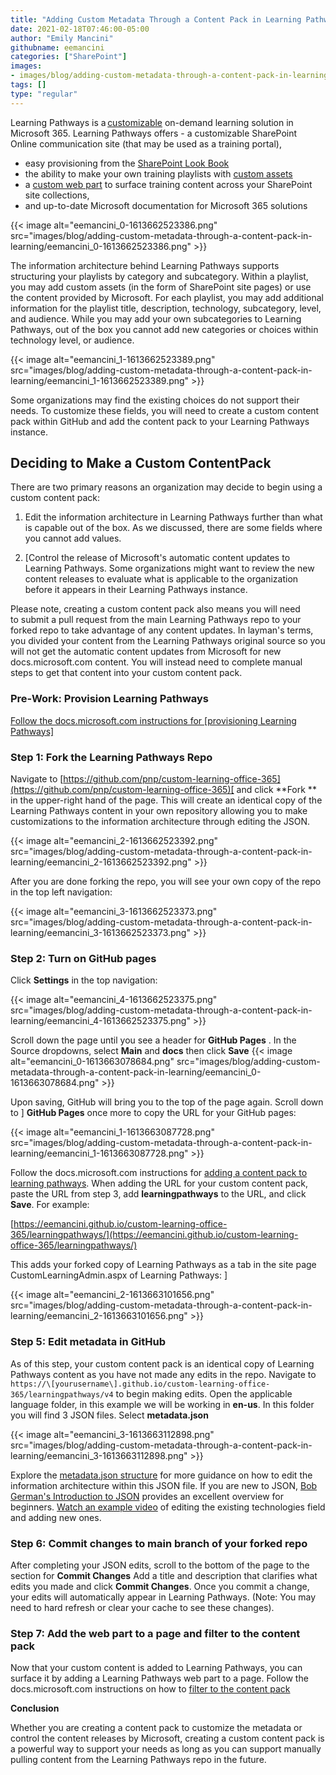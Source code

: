 ```yaml
---
title: "Adding Custom Metadata Through a Content Pack in Learning Pathways"
date: 2021-02-18T07:46:00-05:00
author: "Emily Mancini"
githubname: eemancini
categories: ["SharePoint"]
images:
- images/blog/adding-custom-metadata-through-a-content-pack-in-learning/eemancini_1-1613662523389.png
tags: []
type: "regular"
---
```


Learning Pathways is
a [customizable](https://docs.microsoft.com/office365/customlearning/custom_accessadmin)
on-demand learning solution in Microsoft 365. Learning Pathways offers - a
customizable SharePoint Online communication site (that may be used as a
training portal), 

- easy provisioning from
the [SharePoint Look
Book](https://lookbook.microsoft.com/details/3df8bd55-b872-4c9d-88e3-6b2f05344239?source=default)
- the ability to make your own training playlists with
[custom
assets](https://docs.microsoft.com/office365/customlearning/custom_addassets)
- a [custom web
part](https://docs.microsoft.com/office365/customlearning/custom_whereiswebpart) to 
surface training content across your SharePoint site collections, 
- and
up-to-date Microsoft documentation for Microsoft 365
solutions

{{< image alt="eemancini_0-1613662523386.png" src="images/blog/adding-custom-metadata-through-a-content-pack-in-learning/eemancini_0-1613662523386.png" >}}

The information architecture behind Learning Pathways supports
structuring your playlists by category and subcategory. Within a
playlist, you may add custom assets (in the form of SharePoint site
pages) or use the content provided by Microsoft. For each playlist, you
may add additional information for the playlist title, description,
technology, subcategory, level, and audience. While you may add your own
subcategories to Learning Pathways, out of the box you cannot add new
categories or choices
within technology
level, or
audience.

{{< image alt="eemancini_1-1613662523389.png" src="images/blog/adding-custom-metadata-through-a-content-pack-in-learning/eemancini_1-1613662523389.png" >}}

Some organizations may find the existing choices do not support their
needs. To customize these fields, you will need to
create a custom content pack within GitHub and add the content pack to
your Learning Pathways instance.

## Deciding to Make a Custom ContentPack

There are two primary reasons an organization may decide to begin using
a custom content
pack:

1.  Edit the information architecture in Learning Pathways further than
    what is capable out of the box. As we discussed,
    there are some fields where you cannot add
    values.


1.  [Control the release of Microsoft's automatic content updates to
    Learning Pathways. Some organizations might want to review the new
    content releases to evaluate what is applicable to the organization
    before it appears in their Learning Pathways
    instance. 

Please note, creating a custom content pack also
means you will need to submit a pull request from the
main Learning Pathways repo to your forked repo to take advantage of any
content updates. In layman's terms, you divided your
content from the Learning
Pathways original source so you
will not get the automatic content updates from Microsoft for new
docs.microsoft.com content.
You will instead need to complete
manual steps to get that content into your custom
content
pack.

### Pre-Work: Provision Learning Pathways

[Follow the docs.microsoft.com instructions
for [provisioning Learning
Pathways] ](https://docs.microsoft.com/office365/customlearning/custom_provision#to-provision-learning-pathways)

### Step 1: Fork the Learning Pathways Repo

Navigate
to [https://github.com/pnp/custom-learning-office-365](https://github.com/pnp/custom-learning-office-365)[ and click **Fork ** in
the upper-right hand of the page. This will create an identical copy of
the Learning Pathways content in your own repository allowing you to
make customizations to the information architecture through editing the
JSON.

{{< image alt="eemancini_2-1613662523392.png" src="images/blog/adding-custom-metadata-through-a-content-pack-in-learning/eemancini_2-1613662523392.png" >}}

After you are done forking the repo, you will see your own copy of the
repo in the top left
navigation:

{{< image alt="eemancini_3-1613662523373.png" src="images/blog/adding-custom-metadata-through-a-content-pack-in-learning/eemancini_3-1613662523373.png" >}}

### Step 2: Turn on GitHub pages

Click **Settings** in
the top
navigation:

{{< image alt="eemancini_4-1613662523375.png" src="images/blog/adding-custom-metadata-through-a-content-pack-in-learning/eemancini_4-1613662523375.png" >}}

Scroll down the page until you see a header
for **GitHub Pages** . In the
Source dropdowns,
select **Main** and **docs** then
click **Save**
{{< image alt="eemancini_0-1613663078684.png" src="images/blog/adding-custom-metadata-through-a-content-pack-in-learning/eemancini_0-1613663078684.png" >}}

Upon saving, GitHub will bring you to the top of the page again. Scroll
down to ] **GitHub Pages**  once more
to copy the URL for your
GitHub
pages:

{{< image alt="eemancini_1-1613663087728.png" src="images/blog/adding-custom-metadata-through-a-content-pack-in-learning/eemancini_1-1613663087728.png" >}}

Follow the docs.microsoft.com instructions
for [adding a content pack to learning
pathways](https://docs.microsoft.com/office365/customlearning/custom_partnerguide_contint#add-a-content-pack-to-learning-pathways). When
adding the URL for your custom content pack, paste the URL from step
3, add **learningpathways** to
the
URL, and click **Save**. For
example:

[https://eemancini.github.io/custom-learning-office-365/learningpathways/](https://eemancini.github.io/custom-learning-office-365/learningpathways/)

This adds your forked copy of Learning Pathways as a tab in the site
page CustomLearningAdmin.aspx of
Learning
Pathways: ]

{{< image alt="eemancini_2-1613663101656.png" src="images/blog/adding-custom-metadata-through-a-content-pack-in-learning/eemancini_2-1613663101656.png" >}}

### Step 5: Edit metadata in GitHub

As of this step, your custom content pack is an identical copy of
Learning Pathways content as you have not made any edits in the repo.
Navigate
to `https://\[yourusername\].github.io/custom-learning-office-365/learningpathways/v4` to
begin making edits. Open the applicable language
folder, in this example we
will be working in **en-us**. In
this folder you will find 3 JSON files.
Select **metadata.json**

{{< image alt="eemancini_3-1613663112898.png" src="images/blog/adding-custom-metadata-through-a-content-pack-in-learning/eemancini_3-1613663112898.png" >}}

Explore the [metadata.json
structure](https://docs.microsoft.com/office365/customlearning/custom_partnerguide_contint#metadatajson-structure) for
more guidance on  how to edit the information architecture
within this JSON
file. If you are new to
JSON, [Bob German's Introduction to
JSON](https://techcommunity.microsoft.com/t5/microsoft-365-pnp-blog/introduction-to-json/ba-p/2049369) provides
an excellent overview for
beginners. [Watch an example
video](https://www.youtube.com/watch?v=dzqEI5NKQ2U&t=7m09s) of
editing the existing technologies field and adding new
ones.

### Step 6: Commit changes to main branch of your forked repo

After completing your JSON edits, scroll to the bottom of the page to
the section for **Commit
Changes** Add a title and description that clarifies
what edits you made and click **Commit
Changes**. Once you commit a change, your edits will
automatically appear in Learning Pathways. (Note: You may need to hard
refresh or clear your cache to see these
changes).

### Step 7: Add the web part to a page and filter to the content pack

Now that your custom content is added to Learning Pathways, you can
surface it by adding a Learning Pathways web part to a page. Follow the
docs.microsoft.com instructions on how to [filter to
the content
pack](https://docs.microsoft.com/office365/customlearning/custom_partnerguide_contint#filter-to-the-content-pack-in-the-web-part)


**Conclusion**

Whether you are creating a content pack to customize the metadata or
control the content releases by Microsoft, creating a custom content
pack is a powerful way to support your needs as long as you can support
manually pulling content from the Learning Pathways repo in the
future.
